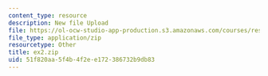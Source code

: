 ```yaml
---
content_type: resource
description: New file Upload
file: https://ol-ocw-studio-app-production.s3.amazonaws.com/courses/res-21g-01-kana-spring-2010/51f820aa5f4b4f2ee172386732b9db83_EX2.zip
file_type: application/zip
resourcetype: Other
title: ex2.zip
uid: 51f820aa-5f4b-4f2e-e172-386732b9db83
---
```

